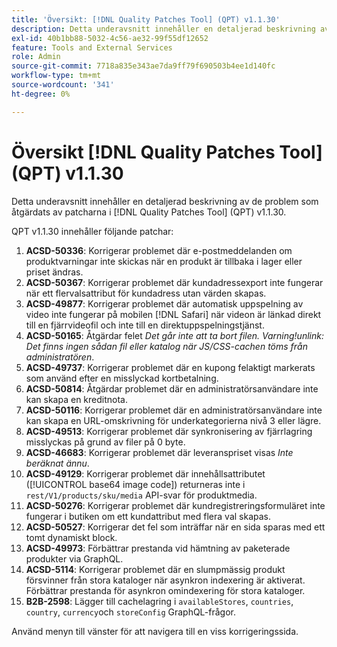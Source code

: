 ```yaml
---
title: 'Översikt: [!DNL Quality Patches Tool] (QPT) v1.1.30'
description: Detta underavsnitt innehåller en detaljerad beskrivning av de problem som åtgärdats av patcharna i [!DNL Quality Patches Tool] (QPT) v1.1.30.
exl-id: 40b1bb88-5032-4c56-ae32-99f55df12652
feature: Tools and External Services
role: Admin
source-git-commit: 7718a835e343ae7da9ff79f690503b4ee1d140fc
workflow-type: tm+mt
source-wordcount: '341'
ht-degree: 0%

---
```


# Översikt [!DNL Quality Patches Tool] (QPT) v1.1.30

Detta underavsnitt innehåller en detaljerad beskrivning av de problem som åtgärdats av patcharna i [!DNL Quality Patches Tool] (QPT) v1.1.30.

QPT v1.1.30 innehåller följande patchar:

1. **ACSD-50336**: Korrigerar problemet där e-postmeddelanden om produktvarningar inte skickas när en produkt är tillbaka i lager eller priset ändras.
1. **ACSD-50367**: Korrigerar problemet där kundadressexport inte fungerar när ett flervalsattribut för kundadress utan värden skapas.
1. **ACSD-49877**: Korrigerar problemet där automatisk uppspelning av video inte fungerar på mobilen [!DNL Safari] när videon är länkad direkt till en fjärrvideofil och inte till en direktuppspelningstjänst.
1. **ACSD-50165**: Åtgärdar felet *Det går inte att ta bort filen. Varning!unlink: Det finns ingen sådan fil eller katalog när JS/CSS-cachen töms från administratören*.
1. **ACSD-49737**: Korrigerar problemet där en kupong felaktigt markerats som använd efter en misslyckad kortbetalning.
1. **ACSD-50814**: Åtgärdar problemet där en administratörsanvändare inte kan skapa en kreditnota.
1. **ACSD-50116**: Korrigerar problemet där en administratörsanvändare inte kan skapa en URL-omskrivning för underkategorierna nivå 3 eller lägre.
1. **ACSD-49513**: Korrigerar problemet där synkronisering av fjärrlagring misslyckas på grund av filer på 0 byte.
1. **ACSD-46683**: Korrigerar problemet där leveranspriset visas *Inte beräknat ännu*.
1. **ACSD-49129**: Korrigerar problemet där innehållsattributet ([!UICONTROL base64 image code]) returneras inte i `rest/V1/products/sku/media` API-svar för produktmedia.
1. **ACSD-50276**: Korrigerar problemet där kundregistreringsformuläret inte fungerar i butiken om ett kundattribut med flera val skapas.
1. **ACSD-50527**: Korrigerar det fel som inträffar när en sida sparas med ett tomt dynamiskt block.
1. **ACSD-49973**: Förbättrar prestanda vid hämtning av paketerade produkter via GraphQL.
1. **ACSD-5114**: Korrigerar problemet där en slumpmässig produkt försvinner från stora kataloger när asynkron indexering är aktiverat. Förbättrar prestanda för asynkron omindexering för stora kataloger.
1. **B2B-2598**: Lägger till cachelagring i `availableStores`, `countries`, `country`, `currency`och `storeConfig` GraphQL-frågor.

Använd menyn till vänster för att navigera till en viss korrigeringssida.
